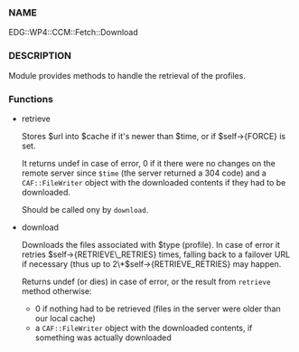 ### NAME

EDG::WP4::CCM::Fetch::Download

### DESCRIPTION

Module provides methods to handle the retrieval of the profiles.

### Functions

- retrieve

    Stores $url into $cache if it's newer than $time, or if $self->{FORCE}
    is set.

    It returns undef in case of error, 0 if it there were no changes on the
    remote server since `$time` (the server returned a 304 code)
    and a `CAF::FileWriter` object with the
    downloaded contents if they had to be downloaded.

    Should be called ony by `download`.

- download

    Downloads the files associated with $type (profile). In
    case of error it retries $self->{RETRIEVE\_RETRIES} times, falling back
    to a failover URL if necessary (thus up to 2\*$self->{RETRIEVE\_RETRIES}
    may happen.

    Returns undef (or dies) in case of error, or the result from `retrieve` method otherwise:

    - 0 if nothing had to be retrieved (files in the server were older than our local cache)
    - a `CAF::FileWriter` object with the downloaded contents, if something was actually
    downloaded
